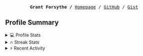 <p><pre align="center"><strong>Grant Forsythe /</strong> <a href="https://www.grantwforsythe.com/">Homepage</a> / <a href="https://github.com/grantwforsythe">GitHub</a> / <a href="https://gist.github.com/grantwforsythe">Gist</a></pre></p>
 
<h2 align="left">Profile Summary</h2>
<details>
    <summary>💻 Profile Stats</summary>
    <div align="center">
        <img alt="GitHub stats" src="https://github-readme-stats.vercel.app/api?username=grantwforsythe&count_private=true&show_icons=true&hide=stars&border_radius=7&include_all_commits=true&hide_rank=true&custom_title=Grant%27s%20GitHub%20Stats">
        <img alt="Top languages" src="https://github-readme-stats.vercel.app/api/top-langs/?username=grantwforsythe&hide=jupyter+notebook,vim+script&layout=compact&langs_count=6">
    </div>
    <p style="font-size: 11px;" align="center">
        <strong>Note:</strong> Top languages is only a metric of the languages my public code consists of and doesn't reflect experience or skill level.
    </p>
</details>

<details>
    <summary>🔥 Streak Stats</summary>
        <div align="center">
            <img alt="Streak stats" src="https://github-readme-streak-stats.herokuapp.com/?user=grantwforsythe">
        </div>
</details>

 <details>
    <summary>⚡ Recent Activity</summary>
    
  <!--START_SECTION:activity-->
1. 🚀 Published release [Release 1.7.1](https://github.com/grantwforsythe/custom-reports-for-ynab/releases/tag/1.7.1) in [grantwforsythe/custom-reports-for-ynab](https://github.com/grantwforsythe/custom-reports-for-ynab)
2. 🎉 Merged PR [#28](https://github.com/grantwforsythe/custom-reports-for-ynab/pull/28) in [grantwforsythe/custom-reports-for-ynab](https://github.com/grantwforsythe/custom-reports-for-ynab)
3. 💪 Opened PR [#28](https://github.com/grantwforsythe/custom-reports-for-ynab/pull/28) in [grantwforsythe/custom-reports-for-ynab](https://github.com/grantwforsythe/custom-reports-for-ynab)
4. 🎉 Merged PR [#27](https://github.com/grantwforsythe/custom-reports-for-ynab/pull/27) in [grantwforsythe/custom-reports-for-ynab](https://github.com/grantwforsythe/custom-reports-for-ynab)
5. 💪 Opened PR [#27](https://github.com/grantwforsythe/custom-reports-for-ynab/pull/27) in [grantwforsythe/custom-reports-for-ynab](https://github.com/grantwforsythe/custom-reports-for-ynab)
  <!--END_SECTION:activity-->
    
 </details>

